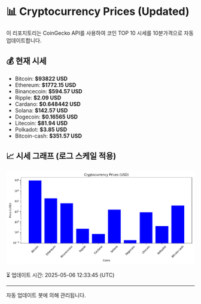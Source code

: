 
# 📊 Cryptocurrency Prices (Updated)

이 리포지토리는 CoinGecko API를 사용하여 코인 TOP 10 시세를 10분가격으로 자동 업데이트합니다.

## 💰 현재 시세
- Bitcoin: **$93822 USD**
- Ethereum: **$1772.15 USD**
- Binancecoin: **$594.57 USD**
- Ripple: **$2.09 USD**
- Cardano: **$0.648442 USD**
- Solana: **$142.57 USD**
- Dogecoin: **$0.16565 USD**
- Litecoin: **$81.94 USD**
- Polkadot: **$3.85 USD**
- Bitcoin-cash: **$351.57 USD**

## 📈 시세 그래프 (로그 스케일 적용)
![Crypto Prices](crypto_prices.png)

⏳ 업데이트 시간: 2025-05-06 12:33:45 (UTC)

---
자동 업데이트 봇에 의해 관리됩니다.

